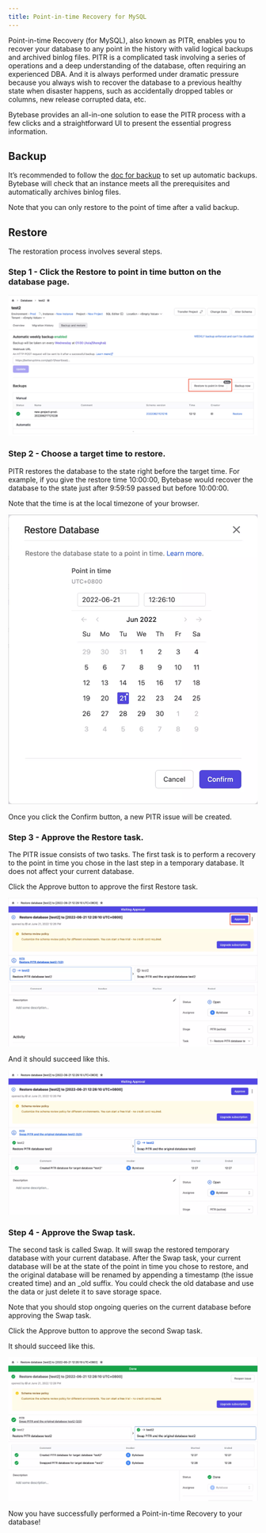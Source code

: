 ```yaml
---
title: Point-in-time Recovery for MySQL
---
```


Point-in-time Recovery (for MySQL), also known as PITR, enables you to recover your database to any point in the history with valid logical backups and archived binlog files. PITR is a complicated task involving a series of operations and a deep understanding of the database, often requiring an experienced DBA. And it is always performed under dramatic pressure because you always wish to recover the database to a previous healthy state when disaster happens, such as accidentally dropped tables or columns, new release corrupted data, etc.

Bytebase provides an all-in-one solution to ease the PITR process with a few clicks and a straightforward UI to present the essential progress information.

## Backup

It’s recommended to follow the [doc for backup](/docs/disaster-recovery/backup-restore-database/backup) to set up automatic backups. Bytebase will check that an instance meets all the prerequisites and automatically archives binlog files.

Note that you can only restore to the point of time after a valid backup.

## Restore

The restoration process involves several steps.

### Step 1 - Click the **Restore to point in time** button on the database page.

![pitr-restore-step-1](/static/docs/en/disaster-recovery/point-in-time-recovery-for-mysql/pitr-restore-step-1.webp)

### Step 2 - Choose a target time to restore.

PITR restores the database to the state right before the target time. For example, if you give the restore time 10:00:00, Bytebase would recover the database to the state just after 9:59:59 passed but before 10:00:00.

Note that the time is at the local timezone of your browser.

![pitr-restore-step-2](/static/docs/en/disaster-recovery/point-in-time-recovery-for-mysql/pitr-restore-step-2.webp)

Once you click the Confirm button, a new PITR issue will be created.

### Step 3 - Approve the Restore task.

The PITR issue consists of two tasks. The first task is to perform a recovery to the point in time you chose in the last step in a temporary database. It does not affect your current database.

Click the Approve button to approve the first Restore task.

![pitr-restore-step-3](/static/docs/en/disaster-recovery/point-in-time-recovery-for-mysql/pitr-restore-step-3.webp)

And it should succeed like this.

![pitr-restore-step-4](/static/docs/en/disaster-recovery/point-in-time-recovery-for-mysql/pitr-restore-step-4.webp)

### Step 4 - Approve the Swap task.

The second task is called Swap. It will swap the restored temporary database with your current database. After the Swap task, your current database will be at the state of the point in time you chose to restore, and the original database will be renamed by appending a timestamp (the issue created time) and an \_old suffix. You could check the old database and use the data or just delete it to save storage space.

<hint-block type="info">

Note that you should stop ongoing queries on the current database before approving the Swap task.

</hint-block>

Click the Approve button to approve the second Swap task.

It should succeed like this.

![pitr-restore-step-5](/static/docs/en/disaster-recovery/point-in-time-recovery-for-mysql/pitr-restore-step-5.webp)

Now you have successfully performed a Point-in-time Recovery to your database!
